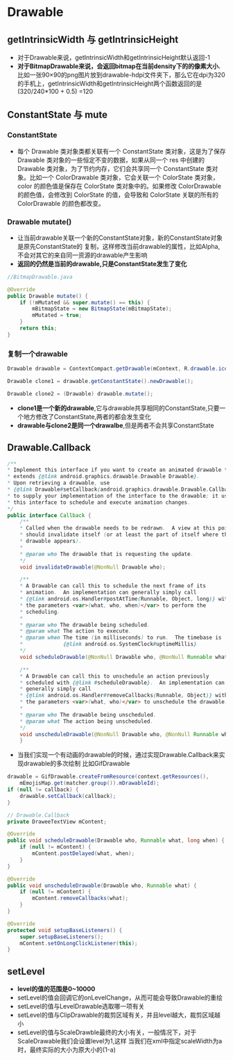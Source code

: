 # Drawable

## getIntrinsicWidth 与 getIntrinsicHeight

- 对于Drawable来说，getIntrinsicWidth和getIntrinsicHeight默认返回-1
- **对于BitmapDrawable来说，会返回bitmap在当前density下的的像素大小.**
 比如一张90×90的png图片放到drawable-hdpi文件夹下，那么它在dpi为320的手机上，getIntrinsicWidth和getIntrinsicHeight两个函数返回的是(320/240*100 + 0.5) =120

## ConstantState 与 mute

### ConstantState

- 每个 Drawable 类对象类都关联有一个 ConstantState 类对象，这是为了保存 Drawable 类对象的一些恒定不变的数据，如果从同一个 res 中创建的 Drawable 类对象，为了节约内存，它们会共享同一个 ConstantState 类对象。比如一个 ColorDrawable 类对象，它会关联一个 ColorState 类对象，color 的颜色值是保存在 ColorState 类对象中的。如果修改 ColorDrawable 的颜色值，会修改到 ColorState 的值，会导致和 ColorState 关联的所有的 ColorDrawable 的颜色都改变。

### Drawable mutate()

- 让当前drawable关联一个新的ConstantState对象，新的ConstantState对象是原先ConstantState的
 复制，这样修改当前drawable的属性，比如Alpha,不会对其它的来自同一资源的drawable产生影响
- **返回的仍然是当前的drawable,只是ConstantState发生了变化**

```java
//BitmapDrawable.java

@Override
public Drawable mutate() {
    if (!mMutated && super.mutate() == this) {
        mBitmapState = new BitmapState(mBitmapState);
        mMutated = true;
    }
    return this;
}
```

### 复制一个drawable

```java
Drawable drawable = ContextCompact.getDrawable(mContext, R.drawable.icon);

Drawable clone1 = drawable.getConstantState().newDrawable();

Drawable clone2 = (Drawable) drawable.mutate();
```

- **clone1是一个新的drawable**,它与drawable共享相同的ConstantState,只要一个地方修改了ConstantState,两者的都会发生变化
- **drawable与clone2是同一个drawalbe**,但是两者不会共享ConstantState


## Drawable.Callback

```java
/**
* Implement this interface if you want to create an animated drawable that
* extends {@link android.graphics.drawable.Drawable Drawable}.
* Upon retrieving a drawable, use
* {@link Drawable#setCallback(android.graphics.drawable.Drawable.Callback)}
* to supply your implementation of the interface to the drawable; it uses
* this interface to schedule and execute animation changes.
*/
public interface Callback {
    /**
    * Called when the drawable needs to be redrawn.  A view at this point
    * should invalidate itself (or at least the part of itself where the
    * drawable appears).
    *
    * @param who The drawable that is requesting the update.
    */
    void invalidateDrawable(@NonNull Drawable who);

    /**
    * A Drawable can call this to schedule the next frame of its
    * animation.  An implementation can generally simply call
    * {@link android.os.Handler#postAtTime(Runnable, Object, long)} with
    * the parameters <var>(what, who, when)</var> to perform the
    * scheduling.
    *
    * @param who The drawable being scheduled.
    * @param what The action to execute.
    * @param when The time (in milliseconds) to run.  The timebase is
    *             {@link android.os.SystemClock#uptimeMillis}
    */
    void scheduleDrawable(@NonNull Drawable who, @NonNull Runnable what, long when);

    /**
    * A Drawable can call this to unschedule an action previously
    * scheduled with {@link #scheduleDrawable}.  An implementation can
    * generally simply call
    * {@link android.os.Handler#removeCallbacks(Runnable, Object)} with
    * the parameters <var>(what, who)</var> to unschedule the drawable.
    *
    * @param who The drawable being unscheduled.
    * @param what The action being unscheduled.
    */
    void unscheduleDrawable(@NonNull Drawable who, @NonNull Runnable what);
    }
```

- 当我们实现一个有动画的drawable的时候，通过实现Drawable.Callback来实现drawable的多次绘制
 比如GifDrawable

```java
drawable = GifDrawable.createFromResource(context.getResources(),
    mEmojisMap.get(matcher.group()).mDrawableId);
if (null != callback) {
    drawable.setCallback(callback);
}

// Drawable.Callback
private DraweeTextView mContent;

@Override
public void scheduleDrawable(Drawable who, Runnable what, long when) {
    if (null != mContent) {
        mContent.postDelayed(what, when);
    }
}

@Override
public void unscheduleDrawable(Drawable who, Runnable what) {
    if (null != mContent) {
        mContent.removeCallbacks(what);
    }
}

@Override
protected void setupBaseListeners() {
    super.setupBaseListeners();
    mContent.setOnLongClickListener(this);
}
```

## setLevel

- **level的值的范围是0~10000**
- setLevel的值会回调它的onLevelChange，从而可能会导致Drawable的重绘
- setLevel的值与LevelDrawable选取哪一项有关
- setLevel的值与ClipDrawable的裁剪区域有关，并且level越大，裁剪区域越小
- setLevel的值与ScaleDrawble最终的大小有关，一般情况下，对于ScaleDrawable我们会设置level为1,这样
 当我们在xml中指定scaleWidth为a时，最终实际的大小为原大小的(1-a)
